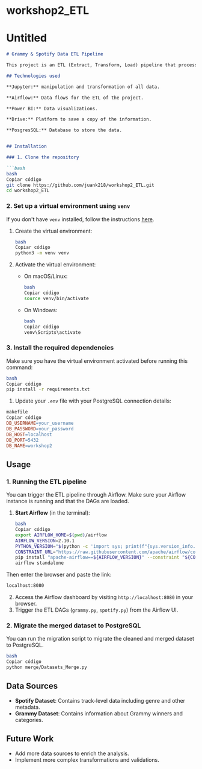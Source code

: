 # workshop2_ETL

# Untitled

```markdown
# Grammy & Spotify Data ETL Pipeline

This project is an ETL (Extract, Transform, Load) pipeline that processes data related to Grammy Awards and Spotify tracks. The project is developed using Python and `pandas` for data manipulation, with data being stored in a PostgreSQL database. The project also includes DAGs managed by Apache Airflow to automate the ETL process.

## Technologies used

**Jupyter:** manipulation and transformation of all data.

**Airflow:** Data flows for the ETL of the project.

**Power BI:** Data visualizations.

**Drive:** Platform to save a copy of the information.

**PosgresSQL:** Database to store the data.


## Installation

### 1. Clone the repository

```bash
bash
Copiar código
git clone https://github.com/juank218/workshop2_ETL.git
cd workshop2_ETL

```

### 2. Set up a virtual environment using `venv`

If you don't have `venv` installed, follow the instructions [here](https://docs.python.org/3/library/venv.html).

1. Create the virtual environment:
    
    ```bash
    bash
    Copiar código
    python3 -m venv venv
    
    ```
    
2. Activate the virtual environment:
    - On macOS/Linux:
        
        ```bash
        bash
        Copiar código
        source venv/bin/activate
        
        ```
        
    - On Windows:
        
        ```bash
        bash
        Copiar código
        venv\Scripts\activate
        
        ```
        

### 3. Install the required dependencies

Make sure you have the virtual environment activated before running this command:

```bash
bash
Copiar código
pip install -r requirements.txt

```



1. Update your `.env` file with your PostgreSQL connection details:

```makefile
makefile
Copiar código
DB_USERNAME=your_username
DB_PASSWORD=your_password
DB_HOST=localhost
DB_PORT=5432
DB_NAME=workshop2

```

## Usage

### 1. Running the ETL pipeline

You can trigger the ETL pipeline through Airflow. Make sure your Airflow instance is running and that the DAGs are loaded.

1. **Start Airflow** (in the terminal):
    
    ```bash
    bash
    Copiar código
    export AIRFLOW_HOME=$(pwd)/airflow
    AIRFLOW_VERSION=2.10.1
    PYTHON_VERSION="$(python -c 'import sys; print(f"{sys.version_info.major}.{sys.version_info.minor}")')"
    CONSTRAINT_URL="https://raw.githubusercontent.com/apache/airflow/constraints-${AIRFLOW_VERSION}/constraints-${PYTHON_VERSION}.txt"
    pip install "apache-airflow==${AIRFLOW_VERSION}" --constraint "${CONSTRAINT_URL}"
    airflow standalone
    ```

Then enter the browser and paste the link:

```bash
localhost:8080
```

2. Access the Airflow dashboard by visiting `http://localhost:8080` in your browser.
3. Trigger the ETL DAGs (`grammy.py`, `spotify.py`) from the Airflow UI.

### 2. Migrate the merged dataset to PostgreSQL

You can run the migration script to migrate the cleaned and merged dataset to PostgreSQL.

```bash
bash
Copiar código
python merge/Datasets_Merge.py

```

## Data Sources

- **Spotify Dataset**: Contains track-level data including genre and other metadata.
- **Grammy Dataset**: Contains information about Grammy winners and categories.

## Future Work

- Add more data sources to enrich the analysis.
- Implement more complex transformations and validations.